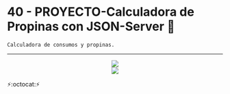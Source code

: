 # 40 - PROYECTO-Calculadora de Propinas con JSON-Server :bookmark_tabs:
~~~
Calculadora de consumos y propinas.
~~~
---
<p align="center" font-weight="bold">
      <img src="https://img.shields.io/badge/CSharp-323330?style=for-the-badge&logo=CSharp&logoColor=F7DF1E">
      <br>
      <img src="https://img.shields.io/badge/ESTADO-EN%20DESARROLLO-informational?style=social&logo=csharp">
</p>

:zap::octocat::zap: